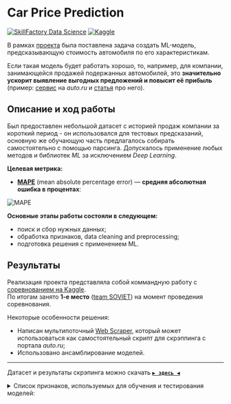 # Car Price Prediction
[![SkillFactory Data Science](https://img.shields.io/badge/SF-Data%20Science-brightgreen)](https://skillfactory.ru/data-science)
[![Kaggle](https://img.shields.io/badge/-Kaggle-34b6ef?logo=Kaggle&logoColor=white)](https://www.kaggle.com/c/sf-dl-car-classification)


В рамках [проекта](https://www.kaggle.com/c/sf-dst-car-price) была поставлена задача создать ML-модель, предсказывающую стоимость автомобиля по его характеристикам.

Если такая модель будет работать хорошо, то, например, для компании, занимающейся продажей подержанных автомобилей, это **значительно ускорит выявление выгодных предложений и повысит её прибыль** (пример: [сервис](https://auto.ru/cars/evaluation/) на *auto.ru* и [статья](https://vc.ru/transport/29899-avto-ru-zapustil-besplatnyy-servis-dlya-ocenki-stoimosti-avtomobilya) про него).

## Описание и ход работы

Был предоставлен небольшой датасет с историей продаж компании за короткий период - он использовался для тестовых предсказаний, основную же обучающую часть предлагалось собирать самостоятельно с помощью парсинга. Допускалось применение любых методов и библиотек *ML* за исключением *Deep Learning*.

**Целевая метрика:**
- **[MAPE](http://en.wikipedia.org/wiki/Mean_absolute_percentage_error)** (mean absolute percentage error) — **средняя абсолютная ошибка в процентах**:

![MAPE](https://telegra.ph/file/78bbd99f5562ae6a69afa.png)

**Основные этапы работы состояли в следующем:**
- поиск и сбор нужных данных;
- обработка признаков, data cleaning and preprocessing;
- подготовка решения с применением ML.

## Результаты

Реализация проекта представляла собой коммандную работу с [соревнованием на Kaggle](https://www.kaggle.com/c/sf-dst-car-price).  
По итогам занято **1-е место** ([team SOVIET](https://www.kaggle.com/c/sf-dst-car-price/leaderboard)) на момент проведения соревнования.

Некоторые особенности решения:
- Написан мультипоточный [Web Scraper](https://github.com/macsunmood/SkillFactory_RDS/tree/master/Project%203.%20Car%20Price%20Prediction/Scraper), который может использоваться как самостоятельный скрипт для скрэппинга с портала _auto.ru_;
- Использовано ансамблирование моделей.

---

Датасет и результаты скрэпинга можно скачать **[`▶ здесь ◀`](https://drive.google.com/drive/folders/1D5wDknF2W-zh2ZcKj7KG3zzBX5Xthjm7)**

<details>
<summary>Список признаков, используемых для обучения и тестирования моделей:</summary>
  
- `bodyType` — тип кузова автомобиля
- `brand` — марка автомобиля
- `color` — цвет автомобиля
- `fuelType` — вид топлива
- `modelDate` — год выхода модели автомобиля
- `name` — contains information from several other columns (engineDisplacement, enginePower) plus some piece of a model reference, but not in every case
- `numberOfDoors` — количество дверей в авто
- `productionDate` — год выпуска конкретного автомобиля
- `vehicleConfiguration` — конфигурация автомобиля
- `vehicleTransmission` — тип трансмиссии
- `engineDisplacement` — объем двигателя
- `enginePower` — мощность двигателя
- `description` — описание к объявлению, оставленное владельцем
- `mileage` — общее расстояние, пройденное автомобилем
- `Комплектация` — перечень автомобильного оборудования
- `Привод` — тип трансмиссии
- `Руль` — сторона, на которой находится руль
- `Состояние` — состояние автомобиля
- `Владельцы` — количество владельцев, которые были у авто
- `ПТС` — тип документов на автомобиль (оригинал или дубликат)
- `Таможня` — был ли автомобиль растаможен
- `Владение` — длительность владения последним владельцем

</details>
